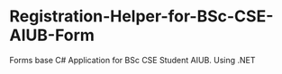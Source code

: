 # Registration-Helper-for-BSc-CSE-AIUB-Form
Forms base C# Application for BSc CSE Student AIUB. Using .NET
